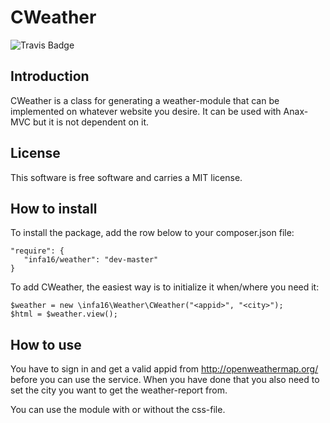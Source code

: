 # CWeather
![Travis Badge](https://travis-ci.org/infa16/php-owm-widget.svg?branch=master "Build status")

## Introduction
CWeather is a class for generating a weather-module that can be implemented on
whatever website you desire. It can be used with Anax-MVC but it is not dependent on it. 

## License
This software is free software and carries a MIT license.

## How to install
To install the package, add the row below to your composer.json file:

```
"require": {
   "infa16/weather": "dev-master"
}
```

To add CWeather, the easiest way is to initialize it when/where you need it:

```
$weather = new \infa16\Weather\CWeather("<appid>", "<city>");
$html = $weather.view();
```


## How to use
You have to sign in and get a valid appid from http://openweathermap.org/
before you can use the service. When you have done that you also need to 
set the city you want to get the weather-report from.  

You can use the module with or without the css-file.
